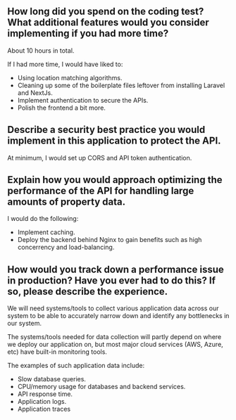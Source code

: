 ## How long did you spend on the coding test? What additional features would you consider implementing if you had more time?

About 10 hours in total.

If I had more time, I would have liked to:

- Using location matching algorithms.
- Cleaning up some of the boilerplate files leftover from installing Laravel and NextJs.
- Implement authentication to secure the APIs.
- Polish the frontend a bit more.

## Describe a security best practice you would implement in this application to protect the API.

At minimum, I would set up CORS and API token authentication.

## Explain how you would approach optimizing the performance of the API for handling large amounts of property data.

I would do the following:

- Implement caching.
- Deploy the backend behind Nginx to gain benefits such as high concerrency and load-balancing.

## How would you track down a performance issue in production? Have you ever had to do this? If so, please describe the experience.

We will need systems/tools to collect various application data across our system to be able to accurately narrow down and identify any bottlenecks in our system.

The systems/tools needed for data collection will partly depend on where we deploy our application on, but most major cloud services (AWS, Azure, etc) have built-in monitoring tools.

The examples of such application data include:

- Slow database queries.
- CPU/memory usage for databases and backend services.
- API response time.
- Application logs.
- Application traces
